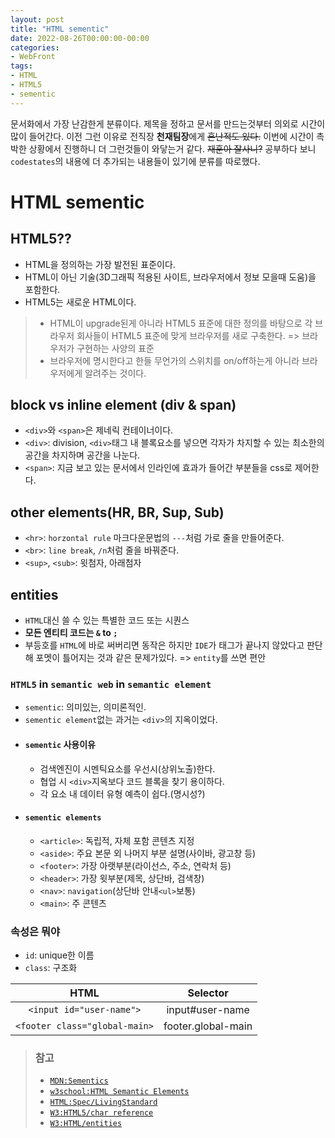 ```yaml
---
layout: post
title: "HTML sementic"
date: 2022-08-26T00:00:00-00:00
categories:
- WebFront
tags:
- HTML
- HTML5
- sementic
---
```

문서화에서 가장 난감한게 분류이다. 제목을 정하고 문서를 만드는것부터 의외로 시간이 많이 들어간다. 이전 그런 이유로 전직장 **천재팀장**에게 ~~혼난적도 있다.~~ 이번에 시간이 촉박한 상황에서 진행하니 더 그런것들이 와닿는거 같다. ~~재훈아 잘사니?~~ 공부하다 보니 `codestates`의 내용에 더 추가되는 내용들이 있기에 분류를 따로했다.

# HTML sementic

## HTML5??
- HTML을 정의하는 가장 발전된 표준이다.
- HTML이 아닌 기술(3D그래픽 적용된 사이트, 브라우저에서 정보 모을때 도움)을 포함한다.
- HTML5는 새로운 HTML이다.

> - HTML이 upgrade된게 아니라 HTML5 표준에 대한 정의를 바탕으로 각 브라우저 회사들이 HTML5 표준에 맞게 브라우저를 새로 구축한다. => 브라우저가 구현하는 사양의 표준
> - 브라우저에 명시한다고 한들 무언가의 스위치를 on/off하는게 아니라 브라우저에게 알려주는 것이다.

## block vs inline element (div & span)
- `<div>`와 `<span>`은 제네릭 컨테이너이다.
- `<div>`: division, `<div>`태그 내 블록요소를 넣으면 각자가 차지할 수 있는 최소한의 공간을 차지하며 공간을 나눈다.
- `<span>`: 지금 보고 있는 문서에서 인라인에 효과가 들어간 부분들을 css로 제어한다.

## other elements(HR, BR, Sup, Sub)
- `<hr>`: `horzontal rule` 마크다운문법의 `---`처럼 가로 줄을 만들어준다.
- `<br>`: `line break`, `/n`처럼 줄을 바꿔준다.
- `<sup>`, `<sub>`: 윗첨자, 아래첨자

## entities
- `HTML`대신 쓸 수 있는 특별한 코드 또는 시퀀스
- **모든 엔티티 코드는 `&` to `;`**
- 부등호를 `HTML`에 바로 써버리면 동작은 하지만 `IDE`가 태그가 끝나지 않았다고 판단해 포멧이 틀어지는 것과 같은 문제가있다. => `entity`를 쓰면 편안

### `HTML5` in `semantic web` in `semantic element`
 - `sementic`: 의미있는, 의미론적인.
 - `sementic element`없는 과거는 `<div>`의 지옥이었다.
 - #### `sementic` 사용이유
     - 검색엔진이 시멘틱요소를 우선시(상위노출)한다.
     - 협업 시 `<div>`지옥보다 코드 블록을 찾기 용이하다.
     - 각 요소 내 데이터 유형 예측이 쉽다.(명시성?)
 - #### `sementic elements`
   - `<article>`: 독립적, 자체 포함 콘텐츠 지정
   - `<aside>`: 주요 본문 외 나머지 부분 설명(사이바, 광고창 등)
   - `<footer>`: 가장 아랫부분(라이선스, 주소, 연락처 등)
   - `<header>`: 가장 윗부분(제목, 상단바, 검색창)
   - `<nav>`: `navigation`(상단바 안내`<ul>`보통)
   - `<main>`: 주 콘텐츠

### 속성은 뭐야
 - `id`: unique한 이름
 - `class`: 구조화

|HTML|Selector|
|:---:|:---:|
|`<input id="user-name">`|input#user-name|
|`<footer class="global-main>`|footer.global-main|

> 
> ### 참고
> - [`MDN:Sementics`](https://developer.mozilla.org/ko/docs/Glossary/Semantics#html_%EC%8B%9C%EB%A7%A8%ED%8B%B1)
> - [`w3school:HTML Semantic Elements`](https://www.w3schools.com/html/html5_semantic_elements.asp)
> - [`HTML:Spec/LivingStandard`](https://html.spec.whatwg.org/)
> - [`W3:HTML5/char reference`](https://dev.w3.org/html/html-author/charref)
> - [`W3:HTML/entities`](http://www.w3big.com/ko/html/html-entities.html#gsc.tab=0)